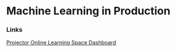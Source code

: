 # Machine Learning in Production

### Links
[Projector Online Learning Space Dashboard](https://my.prjctr.com/)